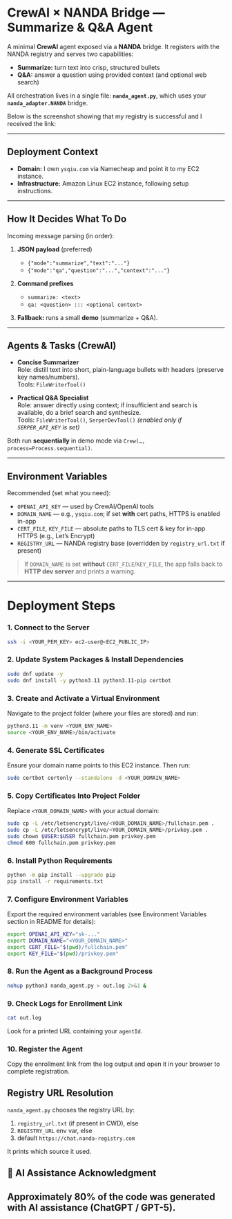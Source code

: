 # CrewAI × NANDA Bridge — Summarize & Q&A Agent

A minimal **CrewAI** agent exposed via a **NANDA** bridge. It registers with the NANDA registry and serves two capabilities:

- **Summarize:** turn text into crisp, structured bullets  
- **Q&A:** answer a question using provided context (and optional web search)

All orchestration lives in a single file: **`nanda_agent.py`**, which uses your **`nanda_adapter.NANDA`** bridge.

Below is the screenshot showing that my registry is successful and I received the link:


---

## Deployment Context

- **Domain:** I own `ysqiu.com` via Namecheap and point it to my EC2 instance.  
- **Infrastructure:** Amazon Linux EC2 instance, following setup instructions.  

---

## How It Decides What To Do

Incoming message parsing (in order):

1. **JSON payload** (preferred)
   - `{"mode":"summarize","text":"..."}`
   - `{"mode":"qa","question":"...","context":"..."}`

2. **Command prefixes**
   - `summarize: <text>`
   - `qa: <question> ::: <optional context>`

3. **Fallback:** runs a small **demo** (summarize + Q&A).

---

## Agents & Tasks (CrewAI)

- **Concise Summarizer**  
  Role: distill text into short, plain-language bullets with headers (preserve key names/numbers).  
  Tools: `FileWriterTool()`

- **Practical Q&A Specialist**  
  Role: answer directly using context; if insufficient and search is available, do a brief search and synthesize.  
  Tools: `FileWriterTool()`, `SerperDevTool()` *(enabled only if `SERPER_API_KEY` is set)*

Both run **sequentially** in demo mode via `Crew(…, process=Process.sequential)`.

---

## Environment Variables

Recommended (set what you need):

- `OPENAI_API_KEY` — used by CrewAI/OpenAI tools   
- `DOMAIN_NAME` — e.g., `ysqiu.com`; if set **with** cert paths, HTTPS is enabled in-app  
- `CERT_FILE`, `KEY_FILE` — absolute paths to TLS cert & key for in-app HTTPS (e.g., Let’s Encrypt)  
- `REGISTRY_URL` — NANDA registry base (overridden by `registry_url.txt` if present)

> If `DOMAIN_NAME` is set **without** `CERT_FILE`/`KEY_FILE`, the app falls back to **HTTP dev server** and prints a warning.

---

# Deployment Steps

### 1. Connect to the Server
```bash
ssh -i <YOUR_PEM_KEY> ec2-user@<EC2_PUBLIC_IP>
```

### 2. Update System Packages & Install Dependencies
```bash
sudo dnf update -y
sudo dnf install -y python3.11 python3.11-pip certbot
```

### 3. Create and Activate a Virtual Environment
Navigate to the project folder (where your files are stored) and run:
```bash
python3.11 -m venv <YOUR_ENV_NAME>
source <YOUR_ENV_NAME>/bin/activate
```

### 4. Generate SSL Certificates
Ensure your domain name points to this EC2 instance. Then run:
```bash
sudo certbot certonly --standalone -d <YOUR_DOMAIN_NAME>
```

### 5. Copy Certificates Into Project Folder
Replace `<YOUR_DOMAIN_NAME>` with your actual domain:
```bash
sudo cp -L /etc/letsencrypt/live/<YOUR_DOMAIN_NAME>/fullchain.pem .
sudo cp -L /etc/letsencrypt/live/<YOUR_DOMAIN_NAME>/privkey.pem .
sudo chown $USER:$USER fullchain.pem privkey.pem
chmod 600 fullchain.pem privkey.pem
```

### 6. Install Python Requirements
```bash
python -m pip install --upgrade pip
pip install -r requirements.txt
```

### 7. Configure Environment Variables
Export the required environment variables (see Environment Variables section in README for details):
```bash
export OPENAI_API_KEY="sk-..."
export DOMAIN_NAME="<YOUR_DOMAIN_NAME>"
export CERT_FILE="$(pwd)/fullchain.pem"
export KEY_FILE="$(pwd)/privkey.pem"
```

### 8. Run the Agent as a Background Process
```bash
nohup python3 nanda_agent.py > out.log 2>&1 &
```

### 9. Check Logs for Enrollment Link
```bash
cat out.log
```
Look for a printed URL containing your `agentId`.

### 10. Register the Agent
Copy the enrollment link from the log output and open it in your browser to complete registration.


## Registry URL Resolution

`nanda_agent.py` chooses the registry URL by:
1. `registry_url.txt` (if present in CWD), else
2. `REGISTRY_URL` env var, else
3. default `https://chat.nanda-registry.com`

It prints which source it used.


## 🤖 AI Assistance Acknowledgment
Approximately **80% of the code was generated with AI assistance** (ChatGPT / GPT-5).  
---

